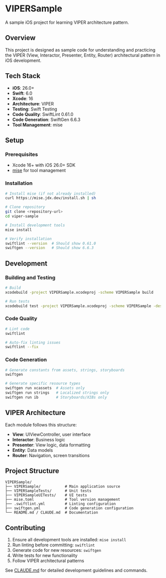 # VIPERSample

A sample iOS project for learning VIPER architecture pattern.

## Overview

This project is designed as sample code for understanding and practicing the VIPER (View, Interactor, Presenter, Entity, Router) architectural pattern in iOS development.

## Tech Stack

- **iOS**: 26.0+
- **Swift**: 6.0
- **Xcode**: 16
- **Architecture**: VIPER
- **Testing**: Swift Testing
- **Code Quality**: SwiftLint 0.61.0
- **Code Generation**: SwiftGen 6.6.3
- **Tool Management**: mise

## Setup

### Prerequisites

- Xcode 16+ with iOS 26.0+ SDK
- [mise](https://mise.jdx.dev/) for tool management

### Installation

```bash
# Install mise (if not already installed)
curl https://mise.jdx.dev/install.sh | sh

# Clone repository
git clone <repository-url>
cd viper-sample

# Install development tools
mise install

# Verify installation
swiftlint --version  # Should show 0.61.0
swiftgen --version   # Should show 6.6.3
```

## Development

### Building and Testing

```bash
# Build
xcodebuild -project VIPERSample.xcodeproj -scheme VIPERSample build

# Run tests
xcodebuild test -project VIPERSample.xcodeproj -scheme VIPERSample -destination 'platform=iOS Simulator,name=iPhone 15,OS=latest'
```

### Code Quality

```bash
# Lint code
swiftlint

# Auto-fix linting issues
swiftlint --fix
```

### Code Generation

```bash
# Generate constants from assets, strings, storyboards
swiftgen

# Generate specific resource types
swiftgen run xcassets  # Assets only
swiftgen run strings   # Localized strings only
swiftgen run ib        # Storyboards/XIBs only
```

## VIPER Architecture

Each module follows this structure:

- **View**: UIViewController, user interface
- **Interactor**: Business logic
- **Presenter**: View logic, data formatting
- **Entity**: Data models
- **Router**: Navigation, screen transitions

## Project Structure

```
VIPERSample/
├── VIPERSample/           # Main application source
├── VIPERSampleTests/      # Unit tests
├── VIPERSampleUITests/    # UI tests
├── mise.toml              # Tool version management
├── .swiftlint.yml         # Linting configuration
├── swiftgen.yml           # Code generation configuration
└── README.md / CLAUDE.md  # Documentation
```

## Contributing

1. Ensure all development tools are installed: `mise install`
2. Run linting before committing: `swiftlint`
3. Generate code for new resources: `swiftgen`
4. Write tests for new functionality
5. Follow VIPER architectural patterns

See [CLAUDE.md](CLAUDE.md) for detailed development guidelines and commands.
